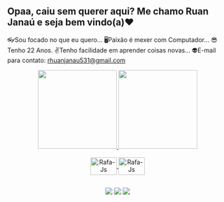 ## Opaa, caiu sem querer aqui? Me chamo Ruan Janaú e seja bem vindo(a)❤

👓Sou focado no que eu quero...
🖥Paixão é mexer com Computador...
😎Tenho 22 Anos.
✌Tenho facilidade em aprender coisas novas...
👽E-mail para contato: rhuanjanau531@gmail.com

<div>
  <div align="center">
  <a href="https://github.com/RuanJanau">
  <img height="180em" src="https://github-readme-stats.vercel.app/api?username=RuanJanau&show_icons=true&theme=tokyonight&include_all_commits=true&count_private=true"/>
  <img height="180em" src="https://github-readme-stats.vercel.app/api/top-langs/?username=RuanJanau&layout=compact&langs_count=7&theme=tokyonight"/>
</div>
    <div align="center">
 <div style="display: inline_block"><br>   
 <img align="center" alt="Rafa-Js" height="40" width="60" src="https://cdn.jsdelivr.net/gh/devicons/devicon/icons/dart/dart-plain-wordmark.svg" />
 <img align="center" alt="Rafa-Js" height="40" width="60" src="https://cdn.jsdelivr.net/gh/devicons/devicon/icons/flutter/flutter-original.svg" />
 </div>
      
 ##
      
 <div>
   <div align="center">
 <a href="https://www.youtube.com/channel/UClWiiBeD9bAKWJ4fZSjRsyQ" target="_blank"><img src="https://img.shields.io/badge/YouTube-FF0000?style=for-the-badge&logo=youtube&logoColor=white" 
target="_blank"></a>
 <a href="https://www.instagram.com/rhuan_barroso/" target="_blank"><img src="https://img.shields.io/badge/Instagram-E4405F?style=for-the-badge&logo=instagram&logoColor=white" 
target="_blank"></a>
<a href="https://www.facebook.com/rhuan.janau/" target="_blank"><img src="https://img.shields.io/badge/Facebook-1877F2?style=for-the-badge&logo=facebook&logoColor=white" 
 target="_blank"><img

</div>                      
